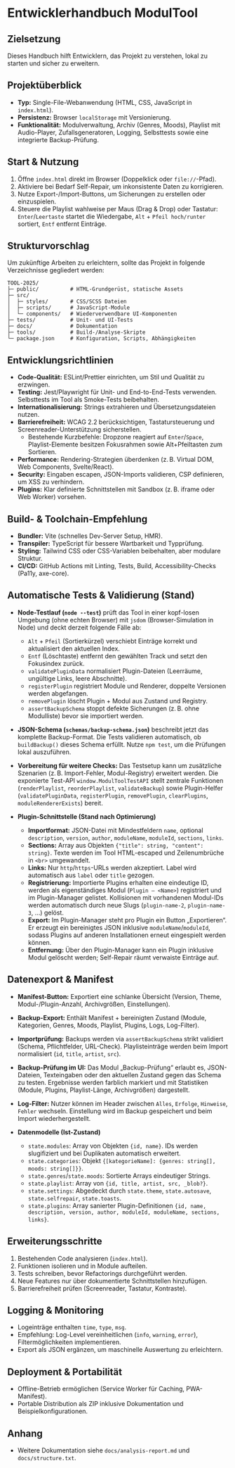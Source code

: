 # Entwicklerhandbuch ModulTool

## Zielsetzung
Dieses Handbuch hilft Entwicklern, das Projekt zu verstehen, lokal zu starten und sicher zu erweitern.

## Projektüberblick
- **Typ:** Single-File-Webanwendung (HTML, CSS, JavaScript in `index.html`).
- **Persistenz:** Browser `localStorage` mit Versionierung.
- **Funktionalität:** Modulverwaltung, Archiv (Genres, Moods), Playlist mit Audio-Player, Zufallsgeneratoren, Logging, Selbsttests sowie eine integrierte Backup-Prüfung.

## Start & Nutzung
1. Öffne `index.html` direkt im Browser (Doppelklick oder `file://`-Pfad).
2. Aktiviere bei Bedarf Self-Repair, um inkonsistente Daten zu korrigieren.
3. Nutze Export-/Import-Buttons, um Sicherungen zu erstellen oder einzuspielen.
4. Steuere die Playlist wahlweise per Maus (Drag & Drop) oder Tastatur: `Enter`/`Leertaste` startet die Wiedergabe, `Alt` + `Pfeil hoch/runter` sortiert, `Entf` entfernt Einträge.

## Strukturvorschlag
Um zukünftige Arbeiten zu erleichtern, sollte das Projekt in folgende Verzeichnisse gegliedert werden:
```
TOOL-2025/
├─ public/          # HTML-Grundgerüst, statische Assets
├─ src/
│  ├─ styles/       # CSS/SCSS Dateien
│  ├─ scripts/      # JavaScript-Module
│  └─ components/   # Wiederverwendbare UI-Komponenten
├─ tests/           # Unit- und UI-Tests
├─ docs/            # Dokumentation
├─ tools/           # Build-/Analyse-Skripte
└─ package.json     # Konfiguration, Scripts, Abhängigkeiten
```

## Entwicklungsrichtlinien
- **Code-Qualität:** ESLint/Prettier einrichten, um Stil und Qualität zu erzwingen.
- **Testing:** Jest/Playwright für Unit- und End-to-End-Tests verwenden. Selbsttests im Tool als Smoke-Tests beibehalten.
- **Internationalisierung:** Strings extrahieren und Übersetzungsdateien nutzen.
- **Barrierefreiheit:** WCAG 2.2 berücksichtigen, Tastatursteuerung und Screenreader-Unterstützung sicherstellen.
  - Bestehende Kurzbefehle: Dropzone reagiert auf `Enter`/`Space`, Playlist-Elemente besitzen Fokusrahmen sowie Alt+Pfeiltasten zum Sortieren.
- **Performance:** Rendering-Strategien überdenken (z. B. Virtual DOM, Web Components, Svelte/React).
- **Security:** Eingaben escapen, JSON-Imports validieren, CSP definieren, um XSS zu verhindern.
- **Plugins:** Klar definierte Schnittstellen mit Sandbox (z. B. iframe oder Web Worker) vorsehen.

## Build- & Toolchain-Empfehlung
- **Bundler:** Vite (schnelles Dev-Server Setup, HMR).
- **Transpiler:** TypeScript für bessere Wartbarkeit und Typprüfung.
- **Styling:** Tailwind CSS oder CSS-Variablen beibehalten, aber modulare Struktur.
- **CI/CD:** GitHub Actions mit Linting, Tests, Build, Accessibility-Checks (Pa11y, axe-core).

## Automatische Tests & Validierung (Stand)
- **Node-Testlauf (`node --test`)** prüft das Tool in einer kopf-losen Umgebung (ohne echten Browser) mit `jsdom` (Browser-Simulation in Node) und deckt derzeit folgende Fälle ab:
  - `Alt` + `Pfeil` (Sortierkürzel) verschiebt Einträge korrekt und aktualisiert den aktuellen Index.
  - `Entf` (Löschtaste) entfernt den gewählten Track und setzt den Fokusindex zurück.
  - `validatePluginData` normalisiert Plugin-Dateien (Leerräume, ungültige Links, leere Abschnitte).
  - `registerPlugin` registriert Module und Renderer, doppelte Versionen werden abgefangen.
  - `removePlugin` löscht Plugin + Modul aus Zustand und Registry.
  - `assertBackupSchema` stoppt defekte Sicherungen (z. B. ohne Modulliste) bevor sie importiert werden.
- **JSON-Schema (`schemas/backup-schema.json`)** beschreibt jetzt das komplette Backup-Format. Die Tests validieren automatisch, ob `buildBackup()` dieses Schema erfüllt. Nutze `npm test`, um die Prüfungen lokal auszuführen.
- **Vorbereitung für weitere Checks:** Das Testsetup kann um zusätzliche Szenarien (z. B. Import-Fehler, Modul-Registry) erweitert werden. Die exponierte Test-API `window.ModulToolTestAPI` stellt zentrale Funktionen (`renderPlaylist`, `reorderPlaylist`, `validateBackup`) sowie Plugin-Helfer (`validatePluginData`, `registerPlugin`, `removePlugin`, `clearPlugins`, `moduleRendererExists`) bereit.

- **Plugin-Schnittstelle (Stand nach Optimierung)**
  - **Importformat:** JSON-Datei mit Mindestfeldern `name`, optional `description`, `version`, `author`, `moduleName`, `moduleId`, `sections`, `links`.
  - **Sections:** Array aus Objekten `{"title": string, "content": string}`. Texte werden im Tool HTML-escaped und Zeilenumbrüche in `<br>` umgewandelt.
  - **Links:** Nur `http`/`https`-URLs werden akzeptiert. Label wird automatisch aus `label` oder `title` gezogen.
  - **Registrierung:** Importierte Plugins erhalten eine eindeutige ID, werden als eigenständiges Modul (`Plugin – <Name>`) registriert und im Plugin-Manager gelistet. Kollisionen mit vorhandenen Modul-IDs werden automatisch durch neue Slugs (`plugin-name-2`, `plugin-name-3`, …) gelöst.
  - **Export:** Im Plugin-Manager steht pro Plugin ein Button „Exportieren“. Er erzeugt ein bereinigtes JSON inklusive `moduleName`/`moduleId`, sodass Plugins auf anderen Installationen erneut eingespielt werden können.
  - **Entfernung:** Über den Plugin-Manager kann ein Plugin inklusive Modul gelöscht werden; Self-Repair räumt verwaiste Einträge auf.

## Datenexport & Manifest
- **Manifest-Button:** Exportiert eine schlanke Übersicht (Version, Theme, Modul-/Plugin-Anzahl, Archivgrößen, Einstellungen).
- **Backup-Export:** Enthält Manifest + bereinigten Zustand (Module, Kategorien, Genres, Moods, Playlist, Plugins, Logs, Log-Filter).
- **Importprüfung:** Backups werden via `assertBackupSchema` strikt validiert (Schema, Pflichtfelder, URL-Check). Playlisteinträge werden beim Import normalisiert (`id`, `title`, `artist`, `src`).
- **Backup-Prüfung im UI:** Das Modul „Backup-Prüfung“ erlaubt es, JSON-Dateien, Texteingaben oder den aktuellen Zustand gegen das Schema zu testen. Ergebnisse werden farblich markiert und mit Statistiken (Module, Plugins, Playlist-Länge, Archivgrößen) dargestellt.
- **Log-Filter:** Nutzer können im Header zwischen `Alles`, `Erfolge`, `Hinweise`, `Fehler` wechseln. Einstellung wird im Backup gespeichert und beim Import wiederhergestellt.

- **Datenmodelle (Ist-Zustand)**
  - `state.modules`: Array von Objekten `{id, name}`. IDs werden slugifiziert und bei Duplikaten automatisch erweitert.
  - `state.categories`: Objekt `{[kategorieName]: {genres: string[], moods: string[]}}`.
  - `state.genres`/`state.moods`: Sortierte Arrays eindeutiger Strings.
  - `state.playlist`: Array von `{id, title, artist, src, _blob?}`.
  - `state.settings`: Abgedeckt durch `state.theme`, `state.autosave`, `state.selfrepair`, `state.toasts`.
  - `state.plugins`: Array sanierter Plugin-Definitionen `{id, name, description, version, author, moduleId, moduleName, sections, links}`.

## Erweiterungsschritte
1. Bestehenden Code analysieren (`index.html`).
2. Funktionen isolieren und in Module aufteilen.
3. Tests schreiben, bevor Refactorings durchgeführt werden.
4. Neue Features nur über dokumentierte Schnittstellen hinzufügen.
5. Barrierefreiheit prüfen (Screenreader, Tastatur, Kontraste).

## Logging & Monitoring
- Logeinträge enthalten `time`, `type`, `msg`.
- Empfehlung: Log-Level vereinheitlichen (`info`, `warning`, `error`), Filtermöglichkeiten implementieren.
- Export als JSON ergänzen, um maschinelle Auswertung zu erleichtern.

## Deployment & Portabilität
- Offline-Betrieb ermöglichen (Service Worker für Caching, PWA-Manifest).
- Portable Distribution als ZIP inklusive Dokumentation und Beispielkonfigurationen.

## Anhang
- Weitere Dokumentation siehe `docs/analysis-report.md` und `docs/structure.txt`.

